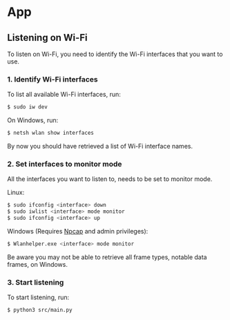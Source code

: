 # App

## Listening on Wi-Fi
To listen on Wi-Fi, you need to identify the Wi-Fi interfaces that you want to use.

### 1. Identify Wi-Fi interfaces
To list all available Wi-Fi interfaces, run:
```bash
$ sudo iw dev
```
On Windows, run:
```bash
$ netsh wlan show interfaces
```

By now you should have retrieved a list of Wi-Fi interface names.

### 2. Set interfaces to monitor mode
All the interfaces you want to listen to, needs to be set to monitor mode.

Linux:
```bash
$ sudo ifconfig <interface> down
$ sudo iwlist <interface> mode monitor
$ sudo ifconfig <interface> up
```

Windows (Requires [Npcap](https://npcap.com/) and admin privileges):
```bash
$ Wlanhelper.exe <interface> mode monitor
```
Be aware you may not be able to retrieve all frame types, notable data frames, on Windows.

### 3. Start listening
To start listening, run:
```bash
$ python3 src/main.py
```

